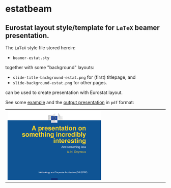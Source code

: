 estatbeam
========

Eurostat layout style/template for `LaTeX` beamer presentation.
---

The `LaTeX` style file stored herein: 
* `beamer-estat.sty`

together with some "background" layouts:
* `slide-title-background-estat.png` for (first) titlepage, and
* `slide-background-estat.png` for other pages.

can be used to create presentation with Eurostat layout.

See some [example](examples/example-beamer-estat.tex) and the [output presentation](examples/example-beamer-estat.pdf) in `pdf` format:
<table>
<tr>
<td><kbd><img src="examples/example-beamer-estat-frontpage.png" alt="Front page of ESTAT presentation" height="60%" width="60%"></kbd></td>
</tr>
</table>
